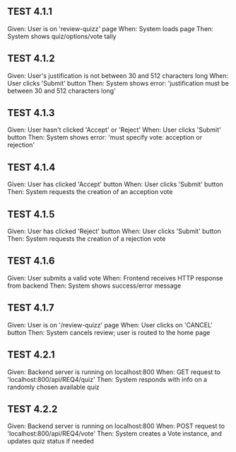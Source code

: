 ## TEST 4.1.1
Given: User is on 'review-quizz' page
When: System loads page
Then: System shows quiz/options/vote tally

## TEST 4.1.2
Given: User's justification is not between 30 and 512 characters long
When: User clicks 'Submit' button
Then: System shows error: 'justification must be between 30 and 512 characters long'

## TEST 4.1.3
Given: User hasn't clicked 'Accept' or 'Reject'
When: User clicks 'Submit' button
Then: System shows error: 'must specify vote: acception or rejection'

## TEST 4.1.4
Given: User has clicked 'Accept' button
When: User clicks 'Submit' button
Then: System requests the creation of an acception vote

## TEST 4.1.5
Given: User has clicked 'Reject' button
When: User clicks 'Submit' button
Then: System requests the creation of a rejection vote

## TEST 4.1.6
Given: User submits a valid vote
When: Frontend receives HTTP response from backend
Then: System shows success/error message

## TEST 4.1.7
Given: User is on '/review-quizz' page
When: User clicks on 'CANCEL' button
Then: System cancels review; user is routed to the home page


## TEST 4.2.1
Given: Backend server is running on localhost:800
When: GET request to 'localhost:800/api/REQ4/quiz'
Then: System responds with info on a randomly chosen available quiz

## TEST 4.2.2
Given: Backend server is running on localhost:800
When: POST request to 'localhost:800/api/REQ4/vote'
Then: System creates a Vote instance, and updates quiz status if needed
